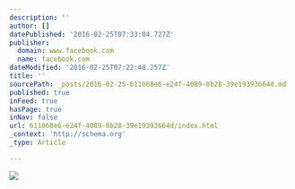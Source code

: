 ```yaml
---
description: ''
author: []
datePublished: '2016-02-25T07:33:04.727Z'
publisher:
  domain: www.facebook.com
  name: facebook.com
dateModified: '2016-02-25T07:22:48.257Z'
title: ''
sourcePath: _posts/2016-02-25-611068e6-e24f-4089-8b28-39e19393664d.md
published: true
inFeed: true
hasPage: true
inNav: false
url: 611068e6-e24f-4089-8b28-39e19393664d/index.html
_context: 'http://schema.org'
_type: Article

---
```

![](https://scontent-lax3-1.xx.fbcdn.net/hphotos-xap1/v/t1.0-9/35371_439126751457_5555533_n.jpg?oh=177d7ef4678536e83748510cc910da3c&oe=575FAA2F)